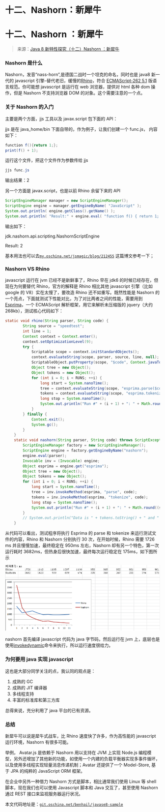 # 十二、Nashorn：新犀牛

# 十二、Nashorn ：新犀牛

> 来源：[Java 8 新特性探究（十二）Nashorn ：新犀牛](http://my.oschina.net/benhaile/blog/290276)

### Nashorn 是什么

Nashorn，发音“nass-horn”,是德国二战时一个坦克的命名，同时也是 java8 新一代的 javascript 引擎–替代老旧，缓慢的[Rhino](http://www.oschina.net/p/rhino)，符合 [ECMAScript-262 5.1](http://www.oschina.net/p/ecmascript) 版语言规范。你可能想 javascript 是运行在 web 浏览器，提供对 html 各种 dom 操作，但是 Nashorn 不支持浏览器 DOM 的对象。这个需要注意的一个点。

### 关于 Nashorn 的入门

主要是两个方面，jjs 工具以及 javax.script 包下面的 API：

jjs 是在 java_home/bin 下面自带的，作为例子，让我们创建一个 func.js， 内容如下：

```java
function f(){return 1;};
print(f() + 1); 
```

运行这个文件，把这个文件作为参数传给 jjs

```java
jjs func.js 
```

输出结果：2

另一个方面是 javax.script，也是以前 Rhino 余留下来的 API

```java
ScriptEngineManager manager = new ScriptEngineManager();
ScriptEngine engine = manager.getEngineByName( "JavaScript" );
System.out.println( engine.getClass().getName() );
System.out.println( "Result:" + engine.eval( "function f() { return 1; }; f() + 1;" ) ); 
```

输出如下：

jdk.nashorn.api.scripting.NashornScriptEngine

Result: 2

基本用法也可以去[`my.oschina.net/jsmagic/blog/212455`](http://my.oschina.net/jsmagic/blog/212455) 这篇博文参考一下；

### Nashorn VS Rhino

javascript 运行在 jvm 已经不是新鲜事了，Rhino 早在 jdk6 的时候已经存在，但现在为何要替代 Rhino，官方的解释是 Rhino 相比其他 javascript 引擎（比如 google 的 V8）实在太慢了，要改造 Rhino 还不如重写。既然性能是 Nashorn 的一个亮点，下面就测试下性能对比，为了对比两者之间的性能，需要用到[Esprima](http://www.oschina.net/search?scope=project&q=esprima)，一个 ECMAScript 解析框架，用它来解析未压缩版的 jquery（大约 268kb），测试核心代码如下：

```java
static void rhino(String parser, String code) {
        String source = "speedtest";
        int line = 1;
        Context context = Context.enter();
        context.setOptimizationLevel(9);
        try {
            Scriptable scope = context.initStandardObjects();
            context.evaluateString(scope, parser, source, line, null);
            ScriptableObject.putProperty(scope, "$code", Context.javaToJS(code, scope));
            Object tree = new Object();
            Object tokens = new Object();
            for (int i = 0; i < RUNS; ++i) {
                long start = System.nanoTime();
                tree = context.evaluateString(scope, "esprima.parse($code)", source, line, null);
                tokens = context.evaluateString(scope, "esprima.tokenize($code)", source, line, null);
                long stop = System.nanoTime();
                System.out.println("Run #" + (i + 1) + ": " + Math.round((stop - start) / 1e6) + " ms");
            }
        } finally {
            Context.exit();
            System.gc();
        }
    }
    static void nashorn(String parser, String code) throws ScriptException,NoSuchMethodException {
        ScriptEngineManager factory = new ScriptEngineManager();
        ScriptEngine engine = factory.getEngineByName("nashorn");
        engine.eval(parser);
        Invocable inv = (Invocable) engine;
        Object esprima = engine.get("esprima");
        Object tree = new Object();
        Object tokens = new Object();
        for (int i = 0; i < RUNS; ++i) {
            long start = System.nanoTime();
            tree = inv.invokeMethod(esprima, "parse", code);
            tokens = inv.invokeMethod(esprima, "tokenize", code);
            long stop = System.nanoTime();
            System.out.println("Run #" + (i + 1) + ": " + Math.round((stop - start) / 1e6) + " ms");
        }
        // System.out.println("Data is " + tokens.toString() + " and " + tree.toString());
    } 
```

从代码可以看出，测试程序将执行 Esprima 的 parse 和 tokenize 来运行测试文件的内容，Rhino 和 Nashorn 分别执行 30 次，在开始时候，Rhino 需要 1726 ms 并且慢慢加速，最终稳定在 950ms 左右，Nashorn 却有另一个特色，第一次运行耗时 3682ms，但热身后很快加速，最终每次运行稳定在 175ms，如下图所示

![](img/525bb8ff2913a05ba77289d3df0ce8d4.png)

nashorn 首先编译 javascript 代码为 java 字节码，然后运行在 jvm 上，底层也是使用[invokedynamic](https://jcp.org/en/jsr/detail?id=292)命令来执行，所以运行速度很给力。

### **为何要用 java 实现 javascript**

这也是大部分同学关注的点，我认同的观点是：

1.  成熟的 GC
2.  成熟的 JIT 编译器
3.  多线程支持
4.  丰富的标准库和第三方库

总得来说，充分利用了 java 平台的已有资源。

### **总结**

新犀牛可以说是犀牛式战车，比 Rhino 速度快了许多，作为高性能的 javascript 运行环境，Nashorn 有很多可能。

举例， Avatar.js 是依赖于 Nashorn 用以支持在 JVM 上实现 Node.js 编程模型，另外还增加了其他新的功能，如使用一个内建的负载平衡器实现多事件循环，以及使用多线程实现轻量消息传递机制；Avatar 还提供了一个 Model-Store, 基于 JPA 的纯粹的 JavaScript ORM 框架。

在企业中另外一种借力 Nashorn 方式是脚本，相比通常我们使用 Linux 等 shell 脚本，现在我们也可以使用 Javascript 脚本和 Java 交互了，甚至使用 Nashorn 通过 REST 接口来监视服务器运行状况。

本文代码地址是：[`git.oschina.net/benhail/javase8-sample`](http://git.oschina.net/benhail/javase8-sample)